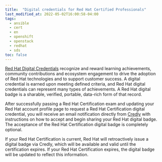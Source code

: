 ```yaml
---
title:  "Digital credentials for Red Hat Certified Professionals"
last_modified_at: 2022-05-02T16:00:58-04:00
tags:
  - ansible
  - cert
  - en
  - openshift
  - openstack
  - redhat
  - sds
toc: false
---
```


[Red Hat Digital Credentials](https://www.redhat.com/en/about/digital-credential-program) recognize and reward learning achievements, community contributions and ecosystem engagement to drive the adoption of Red Hat technologies and to support customer success. A digital credential is earned upon meeting defined criteria, and Red Hat digital credentials can represent many types of achievements. A Red Hat digital badge is a sharable, verified, portable, data-rich form of that record.

After successfully passing a Red Hat Certification exam and updating your Red Hat account profile page to request a Red Hat Certification digital credential, you will receive an email notification directly from [Credly](https://www.youracclaim.com/organizations/red-hat-inc/badges) with instructions on how to accept and begin sharing your Red Hat digital badge. The acceptance of the Red Hat Certification digital badge is completely optional.

If your Red Hat Certification is current, Red Hat will retroactively issue a digital badge via Credly, which will be available and valid until the certification expires. If your Red Hat Certification expires, the digital badge will be updated to reflect this information.

<div data-iframe-width="490" data-iframe-height="270" data-share-badge-id="93b8e2a5-2a74-40da-8fa5-ce10051e8a80" data-share-badge-host="https://www.credly.com"></div><script type="text/javascript" async src="//cdn.credly.com/assets/utilities/embed.js"></script>

<div data-iframe-width="490" data-iframe-height="270" data-share-badge-id="e4179ed2-7efe-47d9-8b0f-222da8be5702" data-share-badge-host="https://www.credly.com"></div><script type="text/javascript" async src="//cdn.credly.com/assets/utilities/embed.js"></script>

<div data-iframe-width="490" data-iframe-height="270" data-share-badge-id="c2daa72f-b49a-41b0-90bf-e19a0261e49b" data-share-badge-host="https://www.credly.com"></div><script type="text/javascript" async src="//cdn.credly.com/assets/utilities/embed.js"></script>

<div data-iframe-width="490" data-iframe-height="270" data-share-badge-id="84e6d8ee-0ab3-4956-b414-5085786bd242" data-share-badge-host="https://www.credly.com"></div><script type="text/javascript" async src="//cdn.credly.com/assets/utilities/embed.js"></script>

<div data-iframe-width="490" data-iframe-height="270" data-share-badge-id="5a0d9575-8627-46ab-8c33-e84421112d59" data-share-badge-host="https://www.credly.com"></div><script type="text/javascript" async src="//cdn.credly.com/assets/utilities/embed.js"></script>

<div data-iframe-width="490" data-iframe-height="270" data-share-badge-id="9b58cf17-8004-4019-a5d5-832c03d6bd64" data-share-badge-host="https://www.credly.com"></div><script type="text/javascript" async src="//cdn.credly.com/assets/utilities/embed.js"></script>

<div data-iframe-width="490" data-iframe-height="270" data-share-badge-id="91692d68-4412-4122-9784-66791fd077b1" data-share-badge-host="https://www.credly.com"></div><script type="text/javascript" async src="//cdn.credly.com/assets/utilities/embed.js"></script>

<div data-iframe-width="490" data-iframe-height="270" data-share-badge-id="682bb758-284d-4542-bd3b-7ee36c3ac544" data-share-badge-host="https://www.credly.com"></div><script type="text/javascript" async src="//cdn.credly.com/assets/utilities/embed.js"></script>

<div data-iframe-width="490" data-iframe-height="270" data-share-badge-id="3b14670a-eaed-4990-b2d8-c304cb8a7015" data-share-badge-host="https://www.credly.com"></div><script type="text/javascript" async src="//cdn.credly.com/assets/utilities/embed.js"></script>

<div data-iframe-width="490" data-iframe-height="270" data-share-badge-id="0b2b0080-251d-4c67-b30c-d99e10098701" data-share-badge-host="https://www.credly.com"></div><script type="text/javascript" async src="//cdn.credly.com/assets/utilities/embed.js"></script>